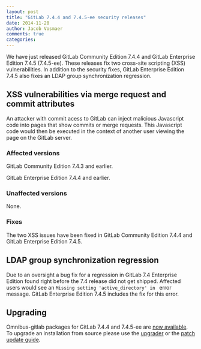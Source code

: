```yaml
---
layout: post
title: "GitLab 7.4.4 and 7.4.5-ee security releases"
date: 2014-11-20
author: Jacob Vosmaer
comments: true
categories:
---
```


We have just released GitLab Community Edition 7.4.4 and GitLab Enterprise Edition 7.4.5 (7.4.5-ee).
These releases fix two cross-site scripting (XSS) vulnerabilities.
In addition to the security fixes, GitLab Enterprise Edition 7.4.5 also fixes an LDAP group synchronization regression.

<!--more-->

## XSS vulnerabilities via merge request and commit attributes

An attacker with commit acess to GitLab can inject malicious Javascript code into pages that show commits or merge requests.
This Javascript code would then be executed in the context of another user viewing the page on the GitLab server.

### Affected versions

GitLab Community Edition 7.4.3 and earlier.

GitLab Enterprise Edition 7.4.4 and earlier.

### Unaffected versions

None.

### Fixes

The two XSS issues have been fixed in GitLab Community Edition 7.4.4 and GitLab
Enterprise Edition 7.4.5.

## LDAP group synchronization regression

Due to an oversight a bug fix for a regression in GitLab 7.4 Enterprise Edition found right before the 7.4 release did not get shipped.
Affected users would see an `Missing setting 'active_directory' in ` error message.
GitLab Enterprise Edition 7.4.5 includes the fix for this error.

## Upgrading

Omnibus-gitlab packages for GitLab 7.4.4 and 7.4.5-ee are [now
available](https://about.gitlab.com/downloads/). To upgrade an installation
from source please use the
[upgrader](http://doc.gitlab.com/ce/update/upgrader.html) or the [patch update
guide](http://doc.gitlab.com/ce/update/patch_versions.html).
